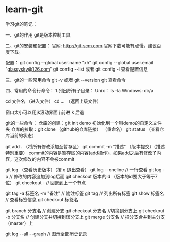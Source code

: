 # learn-git
学习git的笔记：

一、git的作用
git是版本控制工具

二、git的安装和配置：
官网: http://git-scm.com
官网下载可能有点慢，建议百度下载。

配置：
git config --global user.name "xh"
git config --global user.email "glassysky@126.com"
git config --list 或者 git config -l 查看配置信息

三、git的一些常用命令
git -v 或者 git --version
git 查看命令





四、常用的命令行命令：
1.列出所有子目录：
Unix： ls -la
Windows: dir/a

cd 文件名  （进入文件）
cd ... （返回上级文件）

窗口太小可以用jk滚动界面
j 前进
k 后退


git的一些命令：
仓库的创建：git init demo 初始化到一个叫demo的自定义文件夹
仓库的拉取：git clone （github的仓库链接） （重命名）
git status （查看仓库当前的状态）

git add .  （将所有修改添加至暂存区）
git ocmmit -m "描述"  （版本提交）（描述特别重要） 
commit的内容是暂存区的内容(add操作)，如果add之后有修改了内容，这次修改的内容不会被commit 

git log  （查看历史版本）（按 q 退出查看）
git log --oneline // 一行查看
git log -p  // 修改的内容追加到log后面
git checkout 版本的id （版本的id要大于等于7位）
git checkout -  // 回退到上一个节点

git tag -a 标签名 -m "备注"   // 附注标签
git tag  // 列出所有标签
git show 标签名  // 查看标签信息
git checkout 标签名

git branch 分支名 // 创建分支
git checkout 分支名 //切换到分支上
git checkout -b 分支名  // 创建分支并切换到该分支上
git merge 分支名 // 把分支合并到主分支（master）上

git log --all --graph  // 图示全部历史记录
